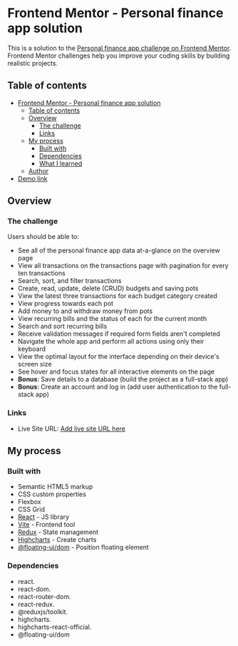 # Frontend Mentor - Personal finance app solution

This is a solution to the [Personal finance app challenge on Frontend Mentor](https://www.frontendmentor.io/challenges/personal-finance-app-JfjtZgyMt1). Frontend Mentor challenges help you improve your coding skills by building realistic projects.

## Table of contents

- [Frontend Mentor - Personal finance app solution](#frontend-mentor---personal-finance-app-solution)
  - [Table of contents](#table-of-contents)
  - [Overview](#overview)
    - [The challenge](#the-challenge)
    - [Links](#links)
  - [My process](#my-process)
    - [Built with](#built-with)
    - [Dependencies](#dependencies)
    - [What I learned](#what-i-learned)
  - [Author](#author)
- [Demo link](#demo-link)

## Overview

### The challenge

Users should be able to:

- See all of the personal finance app data at-a-glance on the overview page
- View all transactions on the transactions page with pagination for every ten transactions
- Search, sort, and filter transactions
- Create, read, update, delete (CRUD) budgets and saving pots
- View the latest three transactions for each budget category created
- View progress towards each pot
- Add money to and withdraw money from pots
- View recurring bills and the status of each for the current month
- Search and sort recurring bills
- Receive validation messages if required form fields aren't completed
- Navigate the whole app and perform all actions using only their keyboard
- View the optimal layout for the interface depending on their device's screen size
- See hover and focus states for all interactive elements on the page
- **Bonus**: Save details to a database (build the project as a full-stack app)
- **Bonus**: Create an account and log in (add user authentication to the full-stack app)

### Links

- Live Site URL: [Add live site URL here](https://fm-personal-finance-app.vercel.app/)

## My process

### Built with

- Semantic HTML5 markup
- CSS custom properties
- Flexbox
- CSS Grid
- [React](https://reactjs.org/) - JS library
- [Vite](https://vitejs.dev/) - Frontend tool
- [Redux](https://redux-toolkit.js.org/) - State management
- [Highcharts](https://www.highcharts.com/) - Create charts
- [@floating-ui/dom](https://floating-ui.com/) - Position floating element

### Dependencies

- react.
- react-dom.
- react-router-dom.
- react-redux.
- @reduxjs/toolkit.
- highcharts.
- highcharts-react-official.
- @floating-ui/dom




